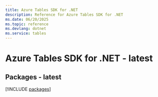```yaml
---
title: Azure Tables SDK for .NET
description: Reference for Azure Tables SDK for .NET
ms.date: 06/20/2025
ms.topic: reference
ms.devlang: dotnet
ms.service: tables
---
```

# Azure Tables SDK for .NET - latest
## Packages - latest
[!INCLUDE [packages](tables-index.md)]